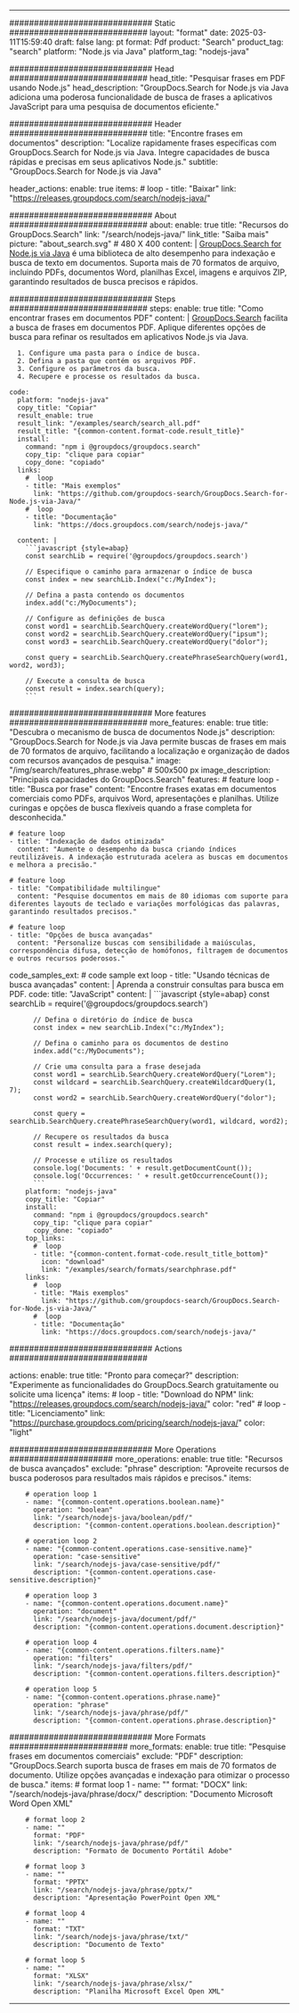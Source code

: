 
---
############################# Static ############################
layout: "format"
date:  2025-03-11T15:59:40
draft: false
lang: pt
format: Pdf
product: "Search"
product_tag: "search"
platform: "Node.js via Java"
platform_tag: "nodejs-java"

############################# Head ############################
head_title: "Pesquisar frases em PDF usando Node.js"
head_description: "GroupDocs.Search for Node.js via Java adiciona uma poderosa funcionalidade de busca de frases a aplicativos JavaScript para uma pesquisa de documentos eficiente."

############################# Header ############################
title: "Encontre frases em documentos" 
description: "Localize rapidamente frases específicas com GroupDocs.Search for Node.js via Java. Integre capacidades de busca rápidas e precisas em seus aplicativos Node.js."
subtitle: "GroupDocs.Search for Node.js via Java" 

header_actions:
  enable: true
  items:
    #  loop
    - title: "Baixar"
      link: "https://releases.groupdocs.com/search/nodejs-java/"
      
############################# About ############################
about:
    enable: true
    title: "Recursos do GroupDocs.Search"
    link: "/search/nodejs-java/"
    link_title: "Saiba mais"
    picture: "about_search.svg" # 480 X 400
    content: |
       [GroupDocs.Search for Node.js via Java](/search/nodejs-java/) é uma biblioteca de alto desempenho para indexação e busca de texto em documentos. Suporta mais de 70 formatos de arquivo, incluindo PDFs, documentos Word, planilhas Excel, imagens e arquivos ZIP, garantindo resultados de busca precisos e rápidos.

############################# Steps ############################
steps:
    enable: true
    title: "Como encontrar frases em documentos PDF"
    content: |
      [GroupDocs.Search](/search/nodejs-java/) facilita a busca de frases em documentos PDF. Aplique diferentes opções de busca para refinar os resultados em aplicativos Node.js via Java.
      
      1. Configure uma pasta para o índice de busca.
      2. Defina a pasta que contém os arquivos PDF.
      3. Configure os parâmetros da busca.
      4. Recupere e processe os resultados da busca.
   
    code:
      platform: "nodejs-java"
      copy_title: "Copiar"
      result_enable: true
      result_link: "/examples/search/search_all.pdf"
      result_title: "{common-content.format-code.result_title}"
      install:
        command: "npm i @groupdocs/groupdocs.search"
        copy_tip: "clique para copiar"
        copy_done: "copiado"
      links:
        #  loop
        - title: "Mais exemplos"
          link: "https://github.com/groupdocs-search/GroupDocs.Search-for-Node.js-via-Java/"
        #  loop
        - title: "Documentação"
          link: "https://docs.groupdocs.com/search/nodejs-java/"
          
      content: |
        ```javascript {style=abap}
        const searchLib = require('@groupdocs/groupdocs.search')

        // Especifique o caminho para armazenar o índice de busca
        const index = new searchLib.Index("c:/MyIndex");

        // Defina a pasta contendo os documentos
        index.add("c:/MyDocuments");

        // Configure as definições de busca
        const word1 = searchLib.SearchQuery.createWordQuery("lorem");
        const word2 = searchLib.SearchQuery.createWordQuery("ipsum");
        const word3 = searchLib.SearchQuery.createWordQuery("dolor");

        const query = searchLib.SearchQuery.createPhraseSearchQuery(word1, word2, word3);

        // Execute a consulta de busca
        const result = index.search(query);
        ```            

############################# More features ############################
more_features:
  enable: true
  title: "Descubra o mecanismo de busca de documentos Node.js"
  description: "GroupDocs.Search for Node.js via Java permite buscas de frases em mais de 70 formatos de arquivo, facilitando a localização e organização de dados com recursos avançados de pesquisa."
  image: "/img/search/features_phrase.webp" # 500x500 px
  image_description: "Principais capacidades do GroupDocs.Search"
  features:
    # feature loop
    - title: "Busca por frase"
      content: "Encontre frases exatas em documentos comerciais como PDFs, arquivos Word, apresentações e planilhas. Utilize curingas e opções de busca flexíveis quando a frase completa for desconhecida."

    # feature loop
    - title: "Indexação de dados otimizada"
      content: "Aumente o desempenho da busca criando índices reutilizáveis. A indexação estruturada acelera as buscas em documentos e melhora a precisão."

    # feature loop
    - title: "Compatibilidade multilingue"
      content: "Pesquise documentos em mais de 80 idiomas com suporte para diferentes layouts de teclado e variações morfológicas das palavras, garantindo resultados precisos."

    # feature loop
    - title: "Opções de busca avançadas"
      content: "Personalize buscas com sensibilidade a maiúsculas, correspondência difusa, detecção de homófonos, filtragem de documentos e outros recursos poderosos."
      
  code_samples_ext:
    # code sample ext loop
    - title: "Usando técnicas de busca avançadas"
      content: |
        Aprenda a construir consultas para busca em PDF.
      code:
        title: "JavaScript"
        content: |
          ```javascript {style=abap}
          const searchLib = require('@groupdocs/groupdocs.search')
          
          // Defina o diretório do índice de busca
          const index = new searchLib.Index("c:/MyIndex");
              
          // Defina o caminho para os documentos de destino
          index.add("c:/MyDocuments");

          // Crie uma consulta para a frase desejada
          const word1 = searchLib.SearchQuery.createWordQuery("Lorem");
          const wildcard = searchLib.SearchQuery.createWildcardQuery(1, 7);
          const word2 = searchLib.SearchQuery.createWordQuery("dolor");

          const query = searchLib.SearchQuery.createPhraseSearchQuery(word1, wildcard, word2);

          // Recupere os resultados da busca
          const result = index.search(query);
          
          // Processe e utilize os resultados
          console.log('Documents: ' + result.getDocumentCount());
          console.log('Occurrences: ' + result.getOccurrenceCount());
          ```
        platform: "nodejs-java"
        copy_title: "Copiar"
        install:
          command: "npm i @groupdocs/groupdocs.search"
          copy_tip: "clique para copiar"
          copy_done: "copiado"
        top_links:
          #  loop
          - title: "{common-content.format-code.result_title_bottom}"
            icon: "download"
            link: "/examples/search/formats/searchphrase.pdf"
        links:
          #  loop
          - title: "Mais exemplos"
            link: "https://github.com/groupdocs-search/GroupDocs.Search-for-Node.js-via-Java/"
          #  loop
          - title: "Documentação"
            link: "https://docs.groupdocs.com/search/nodejs-java/"
            

            


############################# Actions ############################

actions:
  enable: true
  title: "Pronto para começar?"
  description: "Experimente as funcionalidades do GroupDocs.Search gratuitamente ou solicite uma licença"
  items:
    #  loop
    - title: "Download do NPM"
      link: "https://releases.groupdocs.com/search/nodejs-java/"
      color: "red"
        #  loop
    - title: "Licenciamento"
      link: "https://purchase.groupdocs.com/pricing/search/nodejs-java/"
      color: "light"


############################# More Operations #####################
more_operations:
    enable: true
    title: "Recursos de busca avançados"
    exclude: "phrase"
    description: "Aproveite recursos de busca poderosos para resultados mais rápidos e precisos."
    items: 
          
        # operation loop 1
        - name: "{common-content.operations.boolean.name}"
          operation: "boolean"
          link: "/search/nodejs-java/boolean/pdf/"
          description: "{common-content.operations.boolean.description}"

        # operation loop 2
        - name: "{common-content.operations.case-sensitive.name}"
          operation: "case-sensitive"
          link: "/search/nodejs-java/case-sensitive/pdf/"
          description: "{common-content.operations.case-sensitive.description}"

        # operation loop 3
        - name: "{common-content.operations.document.name}"
          operation: "document"
          link: "/search/nodejs-java/document/pdf/"
          description: "{common-content.operations.document.description}"

        # operation loop 4
        - name: "{common-content.operations.filters.name}"
          operation: "filters"
          link: "/search/nodejs-java/filters/pdf/"
          description: "{common-content.operations.filters.description}"

        # operation loop 5
        - name: "{common-content.operations.phrase.name}"
          operation: "phrase"
          link: "/search/nodejs-java/phrase/pdf/"
          description: "{common-content.operations.phrase.description}"
          
        
          
############################# More Formats ########################
more_formats:
    enable: true
    title: "Pesquise frases em documentos comerciais"
    exclude: "PDF"
    description: "GroupDocs.Search suporta busca de frases em mais de 70 formatos de documento. Utilize opções avançadas e indexação para otimizar o processo de busca."
    items: 
        # format loop 1
        - name: ""
          format: "DOCX"
          link: "/search/nodejs-java/phrase/docx/"
          description: "Documento Microsoft Word Open XML"
          
        # format loop 2
        - name: ""
          format: "PDF"
          link: "/search/nodejs-java/phrase/pdf/"
          description: "Formato de Documento Portátil Adobe"
          
        # format loop 3
        - name: ""
          format: "PPTX"
          link: "/search/nodejs-java/phrase/pptx/"
          description: "Apresentação PowerPoint Open XML"

        # format loop 4
        - name: ""
          format: "TXT"
          link: "/search/nodejs-java/phrase/txt/"
          description: "Documento de Texto"
          
        # format loop 5
        - name: ""
          format: "XLSX"
          link: "/search/nodejs-java/phrase/xlsx/"
          description: "Planilha Microsoft Excel Open XML"
  

---